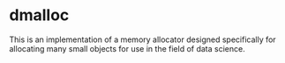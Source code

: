 # dmalloc

This is an implementation of a memory allocator designed specifically for allocating many small objects for use in the field of data science.
